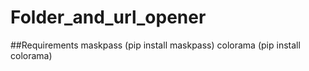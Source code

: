 # Folder_and_url_opener
##Requirements
maskpass (pip install maskpass)
colorama (pip install colorama)
